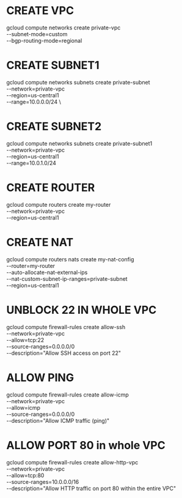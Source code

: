 

# CREATE VPC
gcloud compute networks create private-vpc \
    --subnet-mode=custom \
    --bgp-routing-mode=regional


# CREATE SUBNET1
gcloud compute networks subnets create private-subnet \
    --network=private-vpc \
    --region=us-central1 \
    --range=10.0.0.0/24 \

# CREATE SUBNET2
gcloud compute networks subnets create private-subnet1 \
    --network=private-vpc \
    --region=us-central1 \
    --range=10.0.1.0/24 

# CREATE ROUTER
gcloud compute routers create my-router \
    --network=private-vpc \
    --region=us-central1

# CREATE NAT
gcloud compute routers nats create my-nat-config \
    --router=my-router \
    --auto-allocate-nat-external-ips \
    --nat-custom-subnet-ip-ranges=private-subnet \
    --region=us-central1

# UNBLOCK 22 IN WHOLE VPC
gcloud compute firewall-rules create allow-ssh \
    --network=private-vpc \
    --allow=tcp:22 \
    --source-ranges=0.0.0.0/0 \
    --description="Allow SSH access on port 22"

# ALLOW PING
gcloud compute firewall-rules create allow-icmp \
    --network=private-vpc \
    --allow=icmp \
    --source-ranges=0.0.0.0/0 \
    --description="Allow ICMP traffic (ping)"

# ALLOW PORT 80 in whole VPC
gcloud compute firewall-rules create allow-http-vpc \
    --network=private-vpc \
    --allow=tcp:80 \
    --source-ranges=10.0.0.0/16 \
    --description="Allow HTTP traffic on port 80 within the entire VPC"

